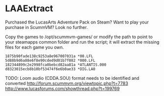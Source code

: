 LAAExtract
==========

Purchased the LucasArts Adventure Pack on Steam? Want to play your purchase in ScummVM? Look no further.

Copy the games to /opt/scummvm-games/ or modify the path to point to your steamapps common folder and run the script; it will extract the missing files for each game you own.

    1875b90fade138c9253a8e967007031a *00.LFL  
    5d88b9d6a88e6f8e90cded9d01b7f082 *000.LFL  
    182344899c2e2998fca0bebcd82aa81a *ATLANTIS.000  
    d8323015ecb8b10bf53474f6e6b0ae33 *DIG.LA0

TODO: 
Loom audio (CDDA.SOU) format needs to be identified and converted
http://forum.scummvm.org/viewtopic.php?t=7783
http://www.lucasforums.com/showthread.php?t=199769
